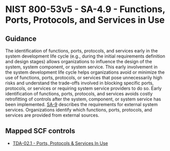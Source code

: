 # NIST 800-53v5 - SA-4.9 - Functions, Ports, Protocols, and Services in Use
## Guidance
The identification of functions, ports, protocols, and services early in the system development life cycle (e.g., during the initial requirements definition and design stages) allows organizations to influence the design of the system, system component, or system service. This early involvement in the system development life cycle helps organizations avoid or minimize the use of functions, ports, protocols, or services that pose unnecessarily high risks and understand the trade-offs involved in blocking specific ports, protocols, or services or requiring system service providers to do so. Early identification of functions, ports, protocols, and services avoids costly retrofitting of controls after the system, component, or system service has been implemented. [SA-9](#sa-9) describes the requirements for external system services. Organizations identify which functions, ports, protocols, and services are provided from external sources.
## Mapped SCF controls
- [TDA-02.1 - Ports, Protocols & Services In Use](../scf/tda-021-ports,protocols&servicesinuse.md)